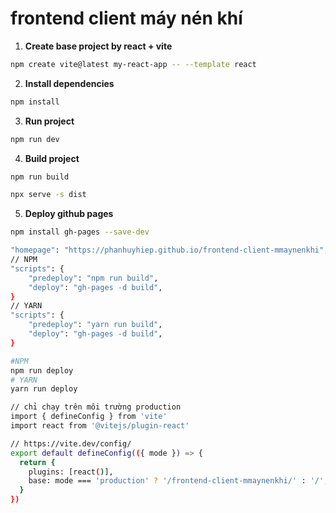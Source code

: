 # frontend client máy nén khí

1. **Create base project by react + vite**

```bash
npm create vite@latest my-react-app -- --template react
```

2. **Install dependencies**

```bash
npm install
```

3. **Run project**

```bash
npm run dev
```

4. **Build project**

```bash
npm run build
```
```bash
npx serve -s dist
```

5. **Deploy github pages**
```bash
npm install gh-pages --save-dev
```

```bash
"homepage": "https://phanhuyhiep.github.io/frontend-client-mmaynenkhi",
// NPM
"scripts": {
    "predeploy": "npm run build",
    "deploy": "gh-pages -d build",
}
// YARN
"scripts": {
    "predeploy": "yarn run build",
    "deploy": "gh-pages -d build",
}
```

```bash
#NPM
npm run deploy
# YARN
yarn run deploy
```

```bash
// chỉ chạy trên môi trường production
import { defineConfig } from 'vite'
import react from '@vitejs/plugin-react'

// https://vite.dev/config/
export default defineConfig(({ mode }) => {
  return {
    plugins: [react()],
    base: mode === 'production' ? '/frontend-client-mmaynenkhi/' : '/',
  }
})
```

